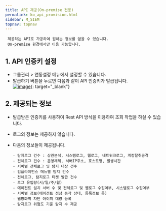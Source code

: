 ```yaml
---
title: API 제공(On-premise 전용)
permalink: ko_api_provision.html
sidebar: M_SIEM
topnav: topnav
---
```


     제공하는 API로 가공하여 원하는 정보를 얻을 수 있습니다.
     On-premise 환경에서만 이용 가능합니다.

## 1. API 인증키 설정
- 그룹관리 > 연동설정 메뉴에서 설정할 수 있습니다.
- 발급하기 버튼을 누르면 다음과 같이 API 인증키가 발급됩니다.   
[![image](/docs/images/Manual/siem/api/1.png)](/docs/images/Manual/siem/api/1.png){: target="_blank"}
 

## 2. 제공되는 정보
- 발급받은 인증키를 사용하여 Rest API 방식을 이용하여 조회 작업을 하실 수 있습니다.
- 로그의 정보는 제공하지 않습니다.
- 다음의 정보들이 제공됩니다.

      - 탐지로그 건수 : 상관분석, 시스템로그, 웹로그, 네트워크로그, 계정탈취공격
      - 전체로그 건수 : 운영체제, 서버IP주소, 호스트명, 발생시간
      - 서버별 전체로그 및 탐지 대상 건수
      - 컴플라이언스 메뉴별 탐지 건수
      - 전체로그, 탐지로그 티켓 발급 건수
      - 로그 유입량(시/일/주/월)
      - 에이전트 설치 서버 수 및 전체로그 및 웹로그 수집여부, 시스템로그 수집여부
      - 서버별 정보(에이전트 정상 동작 상태, 등록정보 등)
      - 웹방화벽 차단 아이피 대량 등록
      - 탐지로그 위험도 기준 탐지 수 제공